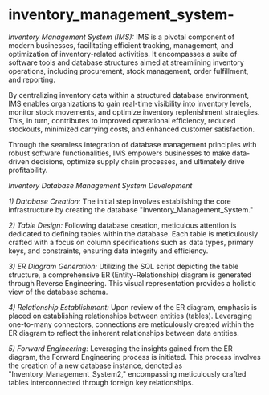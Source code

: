 # inventory_management_system-

*Inventory Management System (IMS):* IMS is a pivotal component of modern businesses, facilitating efficient tracking, management, and optimization of inventory-related activities. It encompasses a suite of software tools and database structures aimed at streamlining inventory operations, including procurement, stock management, order fulfillment, and reporting.

By centralizing inventory data within a structured database environment, IMS enables organizations to gain real-time visibility into inventory levels, monitor stock movements, and optimize inventory replenishment strategies. This, in turn, contributes to improved operational efficiency, reduced stockouts, minimized carrying costs, and enhanced customer satisfaction.

Through the seamless integration of database management principles with robust software functionalities, IMS empowers businesses to make data-driven decisions, optimize supply chain processes, and ultimately drive profitability.

*Inventory Database Management System Development*

*1) Database Creation:* The initial step involves establishing the core infrastructure by creating the database "Inventory_Management_System."

*2) Table Design:* Following database creation, meticulous attention is dedicated to defining tables within the database. Each table is meticulously crafted with a focus on column specifications such as data types, primary keys, and constraints, ensuring data integrity and efficiency.

*3) ER Diagram Generation:* Utilizing the SQL script depicting the table structure, a comprehensive ER (Entity-Relationship) diagram is generated through Reverse Engineering. This visual representation provides a holistic view of the database schema.

*4) Relationship Establishment:* Upon review of the ER diagram, emphasis is placed on establishing relationships between entities (tables). Leveraging one-to-many connectors, connections are meticulously created within the ER diagram to reflect the inherent relationships between data entities.

*5) Forward Engineering:* Leveraging the insights gained from the ER diagram, the Forward Engineering process is initiated. This process involves the creation of a new database instance, denoted as "Inventory_Management_System2," encompassing meticulously crafted tables interconnected through foreign key relationships.
